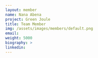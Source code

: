 ```yaml
---
layout: member
name: Nana Abena
project: Green Joule
title: Team Member
img: /assets/images/members/default.png
email:
weight: 5000
biography: >
linkedin:
---
```

